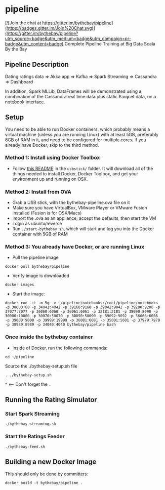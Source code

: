 # pipeline

[![Join the chat at https://gitter.im/bythebay/pipeline](https://badges.gitter.im/Join%20Chat.svg)](https://gitter.im/bythebay/pipeline?utm_source=badge&utm_medium=badge&utm_campaign=pr-badge&utm_content=badge)
Complete Pipeline Training at Big Data Scala By the Bay

## Pipeline Description

Dating ratings data => Akka app => Kafka => Spark Streaming => Cassandra => Dashboard

In addition, Spark MLLib, DataFrames will be demonstrated using a combination of the Cassandra real time data plus static Parquet data, on a notebook interface.

## Setup

You need to be able to run Docker containers, which probably means a virtual machine (unless you are running Linux) with at least 5GB, preferably 8GB of RAM in it, and need to be configured for multiple cores.  If you already have Docker, skip to the third method.

### Method 1: Install using Docker Toolbox

* Follow [this README](usbstick/README.md) in the `usbstick/` folder.  It will download all of the things needed to install Docker, Docker Toolbox, and get your environment up and running on OSX.

### Method 2: Install from OVA

* Grab a USB stick, with the bythebay-pipeline.ova file on it
* Make sure you have VirtualBox, VMware Player or VMware Fusion installed (Fusion is for OSX/Macs)
* Import the .ova as an appliance, accept the defaults, then start the VM
* Login as ubuntu/reverse
* Run `./start-bythebay.sh`, which will start and log you into the Docker container with 5GB of RAM

### Method 3: You already have Docker, or are running Linux

* Pull the pipeline image 
```
docker pull bythebay/pipeline
```
* Verify image is downloaded 
```
docker images
```

* Start the image:
```
docker run -it -m 5g -v ~/pipeline/notebooks:/root/pipeline/notebooks -p 30080:80 -p 34042:4042 -p 39160:9160 -p 39042:9042 -p 39200:9200 -p 37077:7077 -p 36060:6060 -p 36061:6061 -p 32181:2181 -p 38090:8090 -p 30000:10000 -p 30070:50070 -p 30090:50090 -p 39092:9092 -p 36066:6066 -p 39000:9000 -p 39999:19999 -p 36081:6081 -p 35601:5601 -p 37979:7979 -p 38989:8989 -p 34040:4040 bythebay/pipeline bash
```

### Once inside the bythebay container

* Inside of Docker, run the following commands:
```
cd ~/pipeline
```
Source the ./bythebay-setup.sh file
```
. ./bythebay-setup.sh
```
^ <-- Don't forget the `.`

## Running the Rating Simulator

### Start Spark Streaming
```
./bythebay-streaming.sh
```

### Start the Ratings Feeder
```
./bythebay-feed.sh
```

## Building a new Docker Image

This should only be done by committers:
```
docker build -t bythebay/pipeline .
```
